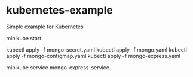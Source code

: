 # kubernetes-example
 Simple example for Kubernetes
 
   minikube start
 
   kubectl apply -f mongo-secret.yaml
   kubectl apply -f mongo.yaml
   kubectl apply -f mongo-configmap.yaml
   kubectl apply -f mongo-express.yaml
   
   minikube service mongo-express-service
   
   
